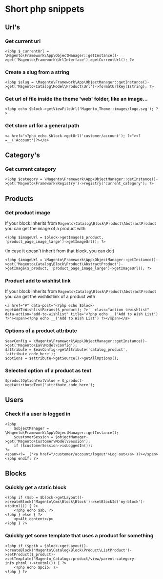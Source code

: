 # Short php snippets

## Url's

### Get current url

    <?php $_currentUrl = \Magento\Framework\App\ObjectManager::getInstance()->get('Magento\Framework\UrlInterface')->getCurrentUrl(); ?>

### Create a slug from a string

    <?php $slug = \Magento\Framework\App\ObjectManager::getInstance()->get('Magento\Catalog\Model\Product\Url')->formatUrlKey($string); ?>

### Get url of file inside the theme 'web' folder, like an image...

    <?php echo $block->getViewFileUrl('Magento_Theme::images/logo.svg'); ?>

### Get store url for a general path

    <a href="<?php echo $block->getUrl('customer/account'); ?>"><?=__('Account')?></a>

## Category's

### Get current category

    <?php $category = \Magento\Framework\App\ObjectManager::getInstance()->get('Magento\Framework\Registry')->registry('current_category'); ?>

## Products

### Get product image

If your block inherits from `Magento\Catalog\Block\Product\AbstractProduct` you can get the image of a product with

    <?php $imageUrl = $block->getImage($_product, 'product_page_image_large')->getImageUrl(); ?>

(In case it doesn't inherit from that block, you can do:)

    <?php $imageUrl = \Magento\Framework\App\ObjectManager::getInstance()->get('Magento\Catalog\Block\Product\AbstractProduct')->getImage($_product, 'product_page_image_large')->getImageUrl(); ?>

### Product add to wishlist link

If your block inherits from `Magento\Catalog\Block\Product\AbstractProduct` you can get the wishlistlink of a product with

    <a href="#" data-post='<?php echo $block->getAddToWishlistParams($_product); ?>'  class="action towishlist" data-action="add-to-wishlist" title="<?php echo __('Add to Wish List') ?>"><span><?php echo __('Add to Wish List') ?></span></a>

### Options of a product attribute

    $eavConfig = \Magento\Framework\App\ObjectManager::getInstance()->get('Magento\Eav\Model\Config');
    $attribute = $eavConfig->getAttribute('catalog_product', 'attribute_code_here');
    $options = $attribute->getSource()->getAllOptions();

### Selected option of a product as text

    $productOptionTextValue = $_product->getAttributeText('attribute_code_here');

## Users

### Check if a user is logged in

    <?php
        $objectManager = \Magento\Framework\App\ObjectManager::getInstance();
        $customerSession = $objectManager->get('Magento\Customer\Model\Session');
        if ($customerSession->isLoggedIn()):
    ?>
    <span><?=__('<a href="/customer/account/logout">Log out</a>')?></span>
    <?php endif; ?>

## Blocks

### Quickly get a static block

    <?php if ($sb = $block->getLayout()->createBlock('Magento\Cms\Block\Block')->setBlockId('my-block')->toHtml()) { ?>
        <?php echo $sb; ?>
    <?php } else { ?>
        <p>Alt content</p>
    <?php } ?>

### Quickly get some template that uses a product for something

    <?php if ($pcib = $block->getLayout()->createBlock('Magento\Catalog\Block\Product\ListProduct')->setProduct($_product)->setTemplate('Magento_Catalog::product/view/parent-category-info.phtml')->toHtml()) { ?>
        <?php echo $pcib; ?>
    <?php } ?>
